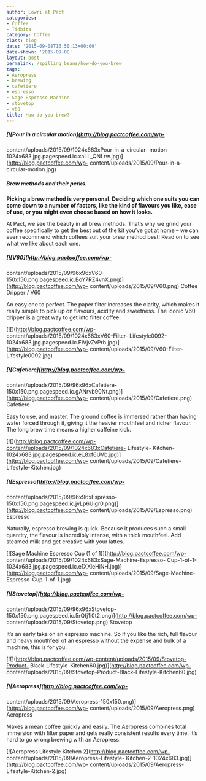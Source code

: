 ```yaml
---
author: Lowri at Pact
categories:
- Coffee
- Tidbits
category: Coffee
class: blog
date: '2015-09-08T16:50:13+00:00'
date-shown: '2015-09-08'
layout: post
permalink: /spilling_beans/how-do-you-brew
tags:
- Aeropress
- brewing
- cafetiere
- espresso
- Sage Espresso Machine
- stovetop
- v60
title: How do you brew?
---
```


##### [![Pour in a circular motion](http://blog.pactcoffee.com/wp-
content/uploads/2015/09/1024x683xPour-in-a-circular-
motion-1024x683.jpg.pagespeed.ic.xaLL_QNLrw.jpg)](http://blog.pactcoffee.com/wp-
content/uploads/2015/09/Pour-in-a-circular-motion.jpg)

##### Brew methods and their perks.

**Picking a brew method is very personal. Deciding which one suits you can
come down to a number of factors, like the kind of flavours you like, ease of
use, or you might even choose based on how it looks.**

At Pact, we see the beauty in all brew methods. That’s why we grind your
coffee specifically to get the best out of the kit you’ve got at home – we can
even recommend which coffees suit your brew method best! Read on to see what
we like about each one.

##### [![V60](http://blog.pactcoffee.com/wp-
content/uploads/2015/09/96x96xV60-150x150.png.pagespeed.ic.BoY7RZ4vnX.png)](http://blog.pactcoffee.com/wp-
content/uploads/2015/09/V60.png) Coffee Dripper / V60

An easy one to perfect. The paper filter increases the clarity, which makes it
really simple to pick up on flavours, acidity and sweetness. The iconic V60
dripper is a great way to get into filter coffee.

[![](http://blog.pactcoffee.com/wp-
content/uploads/2015/09/1024x683xV60-Filter-
Lifestyle0092-1024x683.jpg.pagespeed.ic.FIVjvZvPrb.jpg)](http://blog.pactcoffee.com/wp-
content/uploads/2015/09/V60-Filter-Lifestyle0092.jpg)

##### [![Cafetiere](http://blog.pactcoffee.com/wp-
content/uploads/2015/09/96x96xCafetiere-150x150.png.pagespeed.ic.gANrvb90Nt.png)](http://blog.pactcoffee.com/wp-
content/uploads/2015/09/Cafetiere.png) Cafetiere

Easy to use, and master. The ground coffee is immersed rather than having
water forced through it, giving it the heavier mouthfeel and richer flavour.
The long brew time means a higher caffeine kick.

[![](http://blog.pactcoffee.com/wp-content/uploads/2015/09/1024x683xCafetiere-
Lifestyle-
Kitchen-1024x683.jpg.pagespeed.ic.ej_8xf6UVb.jpg)](http://blog.pactcoffee.com/wp-
content/uploads/2015/09/Cafetiere-Lifestyle-Kitchen.jpg)

##### [![Espresso](http://blog.pactcoffee.com/wp-
content/uploads/2015/09/96x96xEspresso-150x150.png.pagespeed.ic.jvLp6Uigr0.png)](http://blog.pactcoffee.com/wp-
content/uploads/2015/09/Espresso.png) Espresso

Naturally, espresso brewing is quick. Because it produces such a small
quantity, the flavour is incredibly intense, with a thick mouthfeel. Add
steamed milk and get creative with your lattes.

[![Sage Machine Espresso Cup \(1 of 1\)](http://blog.pactcoffee.com/wp-
content/uploads/2015/09/1024x683xSage-Machine-Espresso-
Cup-1-of-1-1024x683.jpg.pagespeed.ic.e1XXieHiNH.jpg)](http://blog.pactcoffee.com/wp-
content/uploads/2015/09/Sage-Machine-Espresso-Cup-1-of-1.jpg)

##### [![Stovetop](http://blog.pactcoffee.com/wp-
content/uploads/2015/09/96x96xStovetop-150x150.png.pagespeed.ic.5rQfj1i0t2.png)](http://blog.pactcoffee.com/wp-
content/uploads/2015/09/Stovetop.png) Stovetop

It’s an early take on an espresso machine. So if you like the rich, full
flavour and heavy mouthfeel of an espresso without the expense and bulk of a
machine, this is for you.

[![](http://blog.pactcoffee.com/wp-content/uploads/2015/09/Stovetop-Product-
Black-Lifestyle-Kitchen60.jpg)](http://blog.pactcoffee.com/wp-
content/uploads/2015/09/Stovetop-Product-Black-Lifestyle-Kitchen60.jpg)

##### [![Aeropress](http://blog.pactcoffee.com/wp-
content/uploads/2015/09/Aeropress-150x150.png)](http://blog.pactcoffee.com/wp-
content/uploads/2015/09/Aeropress.png) Aeropress

Makes a mean coffee quickly and easily. The Aeropress combines total immersion
with filter paper and gets really consistent results every time. It’s hard to
go wrong brewing with an Aeropress.

[![Aeropress Lifestyle Kitchen 2](http://blog.pactcoffee.com/wp-
content/uploads/2015/09/Aeropress-Lifestyle-
Kitchen-2-1024x683.jpg)](http://blog.pactcoffee.com/wp-
content/uploads/2015/09/Aeropress-Lifestyle-Kitchen-2.jpg)